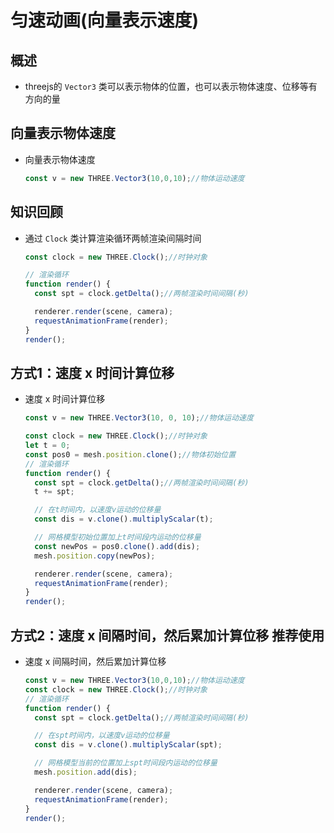 # 匀速动画(向量表示速度)

## 概述

+ threejs的 `Vector3` 类可以表示物体的位置，也可以表示物体速度、位移等有方向的量

## 向量表示物体速度

+ 向量表示物体速度

  ```js
  const v = new THREE.Vector3(10,0,10);//物体运动速度
  ```

## 知识回顾

+ 通过 `Clock` 类计算渲染循环两帧渲染间隔时间

  ```js
  const clock = new THREE.Clock();//时钟对象

  // 渲染循环
  function render() {
    const spt = clock.getDelta();//两帧渲染时间间隔(秒)

    renderer.render(scene, camera);
    requestAnimationFrame(render);
  }
  render();
  ```

## 方式1：速度 x 时间计算位移

+ 速度 x 时间计算位移

  ```js
  const v = new THREE.Vector3(10, 0, 10);//物体运动速度

  const clock = new THREE.Clock();//时钟对象
  let t = 0;
  const pos0 = mesh.position.clone();//物体初始位置
  // 渲染循环
  function render() {
    const spt = clock.getDelta();//两帧渲染时间间隔(秒)
    t += spt;

    // 在t时间内，以速度v运动的位移量
    const dis = v.clone().multiplyScalar(t);

    // 网格模型初始位置加上t时间段内运动的位移量
    const newPos = pos0.clone().add(dis);
    mesh.position.copy(newPos);

    renderer.render(scene, camera);
    requestAnimationFrame(render);
  }
  render();
  ```

## 方式2：速度 x 间隔时间，然后累加计算位移    推荐使用

+ 速度 x 间隔时间，然后累加计算位移

  ```js
  const v = new THREE.Vector3(10,0,10);//物体运动速度
  const clock = new THREE.Clock();//时钟对象
  // 渲染循环
  function render() {
    const spt = clock.getDelta();//两帧渲染时间间隔(秒)

    // 在spt时间内，以速度v运动的位移量
    const dis = v.clone().multiplyScalar(spt);

    // 网格模型当前的位置加上spt时间段内运动的位移量
    mesh.position.add(dis);

    renderer.render(scene, camera);
    requestAnimationFrame(render);
  }
  render();
  ```
